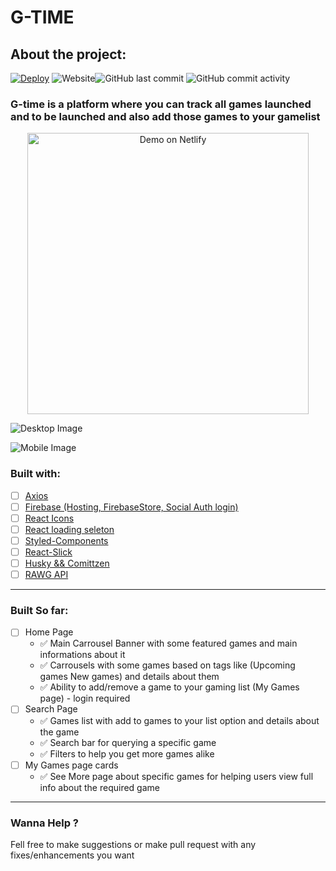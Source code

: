 # G-TIME

## About the project:

[![Deploy](https://github.com/fillipeags/g-time/actions/workflows/firebase-hosting-merge.yml/badge.svg)](https://github.com/fillipeags/g-time/actions/workflows/firebase-hosting-merge.yml)
![Website](https://img.shields.io/website?url=https%3A%2F%2Fg-time-7e52e.web.app%2F)![GitHub last commit](https://img.shields.io/github/last-commit/fillipeags/g-time)
![GitHub commit activity](https://img.shields.io/github/commit-activity/m/fillipeags/g-time)

### G-time is a platform where you can track all games launched and to be launched and also add those games to your gamelist

<p align="center">
  <a href="https://g-time-7e52e.web.app/" target="_blank">
    <img alt="Demo on Netlify" src="https://user-images.githubusercontent.com/38387593/174386941-01aa1818-fb77-48dc-8407-54fff2ba172c.svg" width="450px">
  </a>
</p>


![Desktop Image](https://user-images.githubusercontent.com/38387593/167464091-0d900ff1-9be7-4579-b5b8-4079adcf6c1d.png)

![Mobile Image](https://user-images.githubusercontent.com/38387593/167464385-a53a74bc-bd59-4322-8873-a23c96754e8e.png)


### Built with:

- [ ]  [Axios](https://axios-http.com/ptbr/docsintro)
- [ ]  [Firebase (Hosting, FirebaseStore, Social Auth login)](https://firebase.google.com/)
- [ ]  [React Icons](https://react-icons.github.io/react-icons/)
- [ ]  [React loading seleton](https://www.npmjs.com/package/react-loading-skeleton)
- [ ]  [Styled-Components](https://styled-components.com/)
- [ ]  [React-Slick](https://react-slick.neostack.com/)
- [ ]  [Husky && Comittzen](https://typicode.github.io/husky/#/)
- [ ]  [RAWG API](https://rawg.io/apidocs)

---

### Built So far:

- [ ]  Home Page
    - ✅  Main Carrousel Banner with some featured games and main informations about it
    - ✅  Carrousels with some games based on tags like (Upcoming games New games) and details about them
    - ✅  Ability to add/remove a game to your gaming list (My Games page) - login required
- [ ]  Search Page
    - ✅  Games list with add to games to your list option and details about the game
    - ✅  Search bar for querying a specific game
    - ✅  Filters to help you get more games alike
- [ ]  My Games page cards
    - ✅ See More page about specific games for helping users view full info about the required game


---
<!--
### Backlog:

- [ ]  Filter Games based on genres
- [ ]  About my Profile page
- [ ]  News about the gaming world

--- -->

### Wanna Help ?

Fell free to make suggestions or make pull request with any fixes/enhancements you want
